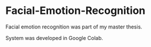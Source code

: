 # Facial-Emotion-Recognition

Facial emotion recognition was part of my master thesis.

System was developed in Google Colab.

